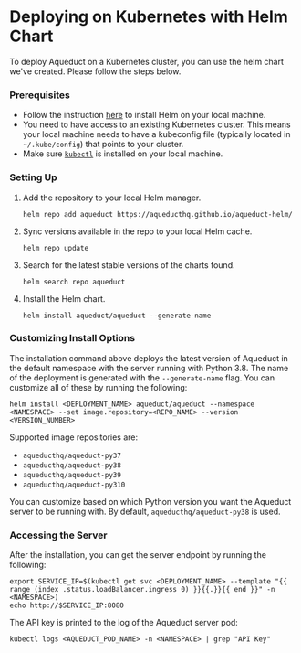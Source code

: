 # Deploying on Kubernetes with Helm Chart

To deploy Aqueduct on a Kubernetes cluster, you can use the helm chart we've created. Please follow the steps below.

### Prerequisites

* Follow the instruction [here](https://helm.sh/docs/intro/install/) to install Helm on your local machine.
* You need to have access to an existing Kubernetes cluster. This means your local machine needs to have a kubeconfig file (typically located in `~/.kube/config`) that points to your cluster.
* Make sure [`kubectl`](https://kubernetes.io/docs/tasks/tools/) is installed on your local machine.

### Setting Up

1. Add the repository to your local Helm manager.
   ```
   helm repo add aqueduct https://aqueducthq.github.io/aqueduct-helm/
   ```

2. Sync versions available in the repo to your local Helm cache.
   ```
   helm repo update
   ```

3. Search for the latest stable versions of the charts found.
   ```
   helm search repo aqueduct
   ```

4. Install the Helm chart.
   ```
   helm install aqueduct/aqueduct --generate-name
   ```

### Customizing Install Options

The installation command above deploys the latest version of Aqueduct in the default namespace with the server running with Python 3.8. The name of the deployment is generated with the `--generate-name` flag. You can customize all of these by running the following:
   ```
   helm install <DEPLOYMENT_NAME> aqueduct/aqueduct --namespace <NAMESPACE> --set image.repository=<REPO_NAME> --version <VERSION_NUMBER>
   ```

Supported image repositories are:
* `aqueducthq/aqueduct-py37`
* `aqueducthq/aqueduct-py38`
* `aqueducthq/aqueduct-py39`
* `aqueducthq/aqueduct-py310`

You can customize based on which Python version you want the Aqueduct server to be running with. By default, `aqueducthq/aqueduct-py38` is used.

### Accessing the Server

After the installation, you can get the server endpoint by running the following:
   ```
   export SERVICE_IP=$(kubectl get svc <DEPLOYMENT_NAME> --template "{{ range (index .status.loadBalancer.ingress 0) }}{{.}}{{ end }}" -n <NAMESPACE>)
   echo http://$SERVICE_IP:8080
   ```

The API key is printed to the log of the Aqueduct server pod:
   ```
   kubectl logs <AQUEDUCT_POD_NAME> -n <NAMESPACE> | grep "API Key"
   ```
